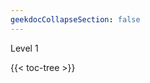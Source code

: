 ```yaml
---
geekdocCollapseSection: false
---
```


Level 1

<!-- spellchecker-disable -->

{{< toc-tree >}}

<!-- spellchecker-enable -->
